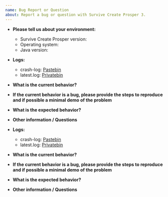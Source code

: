 ```yaml
---
name: Bug Report or Question
about: Report a bug or question with Survive Create Prosper 3.
---
```


* **Please tell us about your environment:**

   - Survive Create Prosper version: <!-- e.g. 3.X.X  do NOT write "latest"! That helps nobody! -->
   - Operating system: <!-- e.g. Windows 10 Version 20H2  do NOT write "latest"! That helps nobody!  -->
   - Java version: <!-- e.g. Build 1.8.0_271-b09  do NOT write "latest"! That helps nobody!  -->

* **Logs:**

  - crash-log: [Pastebin](https://pastebin.com) <!-- Good for crash-logs. -->
  - latest.log: [Privatebin](https://privatebin.net) <!-- Good for latest.log if crash-logs don't provide enough information. -->

* **What is the current behavior?**

<!-- As detailed a description as possible. The better your description, the better the chance of a possible fix. -->

* **If the current behavior is a bug, please provide the steps to reproduce and if possible a minimal demo of the problem**

<!--
Step 1: Start
Step 2: Middle
Step 3: Whatever
Step 4: ???
Step 5: Profit!
-->

* **What is the expected behavior?**

<!-- What should be happening, but doesn't, because of a bug. -->

* **Other information / Questions**
<!-- (e.g. detailed explanation, stacktraces, related issues, suggestions how to fix, links for us to have context, eg. stackoverflow, gitter, etc) -->

<!-- Anything else you deem relevant to the issue at hand but doesn't fit into the other categories. -->

* **Logs:**

  - crash-log: [Pastebin](https://pastebin.com) <!-- Good for crash-logs. -->
  - latest.log: [Privatebin](https://privatebin.net) <!-- Good for latest.log if crash-logs don't provide enough information. -->

* **What is the current behavior?**

<!-- As detailed a description as possible. The better your description, the better the chance of a possible fix. -->

* **If the current behavior is a bug, please provide the steps to reproduce and if possible a minimal demo of the problem**

<!--
Step 1: Start
Step 2: Middle
Step 3: Whatever
Step 4: ???
Step 5: Profit!
-->

* **What is the expected behavior?**

<!-- What should be happening, but doesn't, because of a bug. -->

* **Other information / Questions**
<!-- (e.g. detailed explanation, stacktraces, related issues, suggestions how to fix, links for us to have context, eg. stackoverflow, gitter, etc) -->

<!-- Anything else you deem relevant to the issue at hand but doesn't fit into the other categories. -->
